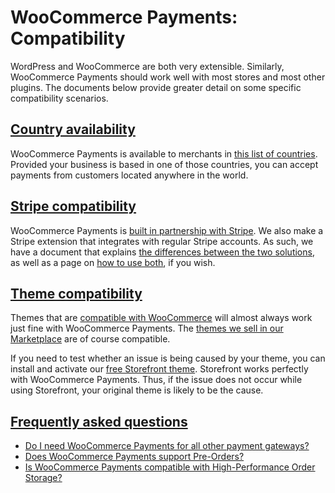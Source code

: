 # WooCommerce Payments: Compatibility

WordPress and WooCommerce are both very extensible. Similarly, WooCommerce Payments should work well with most stores and most other plugins. The documents below provide greater detail on some specific compatibility scenarios.

## [Country availability](#section-1)

WooCommerce Payments is available to merchants in [this list of countries](https://woocommerce.com/document/payments/countries/#section-1). Provided your business is based in one of those countries, you can accept payments from customers located anywhere in the world.

## [Stripe compatibility](#section-2)

WooCommerce Payments is [built in partnership with Stripe](https://woocommerce.com/document/payments/built-in-partnership-with-stripe/). We also make a Stripe extension that integrates with regular Stripe accounts. As such, we have a document that explains [the differences between the two solutions](https://woocommerce.com/document/woocommerce-payments-vs-stripe-plugin-comparison/), as well as a page on [how to use both](https://woocommerce.com/document/can-i-use-woocommerce-payments-and-the-stripe-plugin-at-the-same-time/), if you wish.

## [Theme compatibility](#section-3)

Themes that are [compatible with WooCommerce](https://woocommerce.com/document/choosing-the-right-theme/) will almost always work just fine with WooCommerce Payments. The [themes we sell in our Marketplace](https://woocommerce.com/product-category/themes) are of course compatible.

If you need to test whether an issue is being caused by your theme, you can install and activate our [free Storefront theme](https://wordpress.org/themes/storefront/). Storefront works perfectly with WooCommerce Payments. Thus, if the issue does not occur while using Storefront, your original theme is likely to be the cause.

## [Frequently asked questions](#section-4)

*   [Do I need WooCommerce Payments for all other payment gateways?](https://woocommerce.com/document/payments/faq/do-i-need-woocommerce-payments-for-all-other-payment-gateways/)
*   [Does WooCommerce Payments support Pre-Orders?](https://woocommerce.com/document/payments/faq/pre-orders/)
*   [Is WooCommerce Payments compatible with High-Performance Order Storage?](https://woocommerce.com/document/payments/faq/is-woocommerce-payments-compatible-with-high-performance-order-storage/)